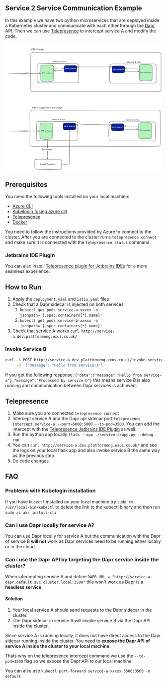 ## Service 2 Service Communication Example

In this example we have two python microservices that are deployed inside a Kubernetes cluster and communicate with each other through the [Dapr](https://dapr.io/) API. Then we can use [Telepresence](https://www.getambassador.io/docs/telepresence/latest/quick-start) to intercept service A and modify the code.

![service 2 service graph](./graphs/service2service.png)

## Prerequisites

You need the following tools installed on your local machine:
* [Azure CLI](https://learn.microsoft.com/en-us/cli/azure/install-azure-cli?view=azure-cli-latest)
* [Kubelogin (using azure cli)](https://azure.github.io/kubelogin/install.html#using-azure-cli)
* [Telepresence](https://www.getambassador.io/docs/telepresence/latest/install?os=gnu-linux)
* [Docker](https://www.docker.com/)

You need to follow the instructions provided by Azure to connect to the cluster. After you are connected to the cluster run a `telepresence connect` and make sure it is connected with the `telepresence status` command.

### Jetbrains IDE Plugin

You can also install [Telepresence plugin for Jetbrains IDEs](https://www.getambassador.io/docs/telepresence/latest/plugins/jetbrains) for a more seamless experience.

## How to Run

1. Apply the `deployment.yaml` and `istio.yaml` files
2. Check that a Dapr sidecar is injected on both services
   1. `kubectl get pods service-a-xxxxx -o jsonpath='{.spec.containers[*].name}'`
   2. `kubectl get pods service-b-xxxxx -o jsonpath='{.spec.containers[*].name}'`
3. Check that service A works `curl http://service-a.dev.platformeng.exus.co.uk/`

### Invoke Service B

```bash
curl -X POST http://service-a.dev.platformeng.exus.co.uk/invoke-service-b -H "Content-Type: application/json" \
     -d '{"message": "Hello from service-a"}'
```

If you get the following response: `{"data":{"message":"Hello from service-a"},"message":"Processed by service-b"}` this means service B is also running and communication between Dapr services is achieved.

## Telepresence

1. Make sure you are connected `telepresence connect`
2. Intercept service A and the Dapr api sidecar port `telepresence intercept service-a --port=5000:5000 --to-pod=3500`. You can add the intercept with the [Telepresence Jetbrains IDE Plugin](https://www.getambassador.io/docs/telepresence/latest/plugins/jetbrains#run-your-application) as well.
3. Run the python app locally `flask --app ./service-a/app.py --debug run`
4. You can `curl http://service-a.dev.platformeng.exus.co.uk/` and see the logs on your local flask app and also invoke service B the same way as the previous step
5. Do code changes

## FAQ

### Problems with Kubelogin installation

If you have `kubectl` installed on your local machine try `sudo rm /usr/local/bin/kubectl` to delete the link to the kubectl binary and then run `sudo az aks install-cli`


### Can i use Dapr locally for service A?

You can use Dapr locally for service A but the communication with the Dapr of service B **will not** work as Dapr services need to be running either locally or in the cloud.

### Can i use the Dapr API by targeting the Dapr service inside the cluster?

When intercepting service A and define `DAPR_URL = "http://service-a-dapr.default.svc.cluster.local:3500"` this won't work as Dapr is a **headless service**


#### Solution

1. Your local service A should send requests to the Dapr sidecar in the cluster.
2. The Dapr sidecar in service A will invoke service B via the Dapr API inside the cluster.

Since service A is running locally, it does not have direct access to the Dapr sidecar running inside the cluster. You need to **expose the Dapr API of service A inside the cluster to your local machine**.

Thats why on the telepresence intercept command we use the `--to-pod=3500` flag so we expose the Dapr API to our local machine.

You can also use `kubectl port-forward service-a-xxxxx 3500:3500 -n default`
